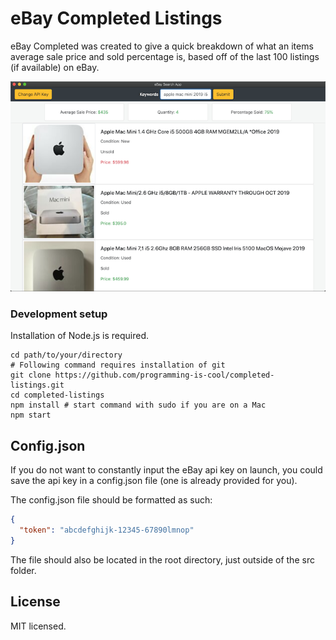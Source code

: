 # eBay Completed Listings

eBay Completed was created to give a quick breakdown of what an items average sale price and sold percentage is, 
based off of the last 100 listings (if available) on eBay.  

![app screenshot](docs/images/app_image.png)

### Development setup

Installation of Node.js is required.

```
cd path/to/your/directory
# Following command requires installation of git
git clone https://github.com/programming-is-cool/completed-listings.git
cd completed-listings
npm install # start command with sudo if you are on a Mac
npm start
```

## Config.json

If you do not want to constantly input the eBay api key on launch, you could save the api key in a 
config.json file (one is already provided for you).

The config.json file should be formatted as such:

```json
{
  "token": "abcdefghijk-12345-67890lmnop" 
}
```

The file should also be located in the root directory, just outside of the src folder.

## License

MIT licensed.
